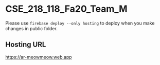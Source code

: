 # CSE_218_118_Fa20_Team_M
Please use `firebase deploy --only hosting` to deploy when you make changes in
public folder.

## Hosting URL
https://ar-meowmeow.web.app